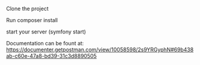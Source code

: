 Clone the project

Run composer install

start your server (symfony start)

Documentation can be fount at: https://documenter.getpostman.com/view/10058598/2s9YRGyphN#69b438ab-c60e-47a8-bd39-31c3d8890505